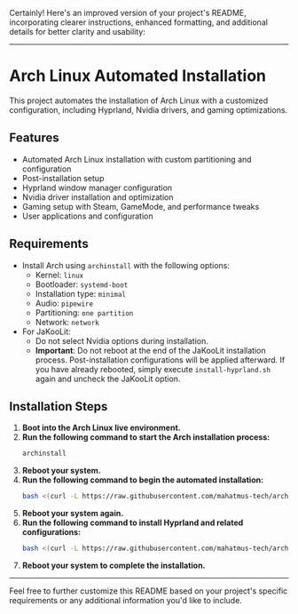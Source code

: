 Certainly! Here's an improved version of your project's README, incorporating clearer instructions, enhanced formatting, and additional details for better clarity and usability:

---

# Arch Linux Automated Installation

This project automates the installation of Arch Linux with a customized configuration, including Hyprland, Nvidia drivers, and gaming optimizations.

## Features

- Automated Arch Linux installation with custom partitioning and configuration
- Post-installation setup
- Hyprland window manager configuration
- Nvidia driver installation and optimization
- Gaming setup with Steam, GameMode, and performance tweaks
- User applications and configuration

## Requirements

- Install Arch using `archinstall` with the following options:
  - Kernel: `linux`
  - Bootloader: `systemd-boot`
  - Installation type: `minimal`
  - Audio: `pipewire`
  - Partitioning: `one partition`
  - Network: `network`
- For JaKooLit:
  - Do not select Nvidia options during installation.
  - **Important**: Do not reboot at the end of the JaKooLit installation process. Post-installation configurations will be applied afterward. If you have already rebooted, simply execute `install-hyprland.sh` again and uncheck the JaKooLit option.

## Installation Steps

1. **Boot into the Arch Linux live environment.**
2. **Run the following command to start the Arch installation process:**
   ```bash
   archinstall
   ```
3. **Reboot your system.**
4. **Run the following command to begin the automated installation:**
   ```bash
   bash <(curl -L https://raw.githubusercontent.com/mahatmus-tech/arch-auto-install/main/install-arch.sh)
   ```
5. **Reboot your system again.**
6. **Run the following command to install Hyprland and related configurations:**
   ```bash
   bash <(curl -L https://raw.githubusercontent.com/mahatmus-tech/arch-auto-install/main/install-hyprland.sh)
   ```
7. **Reboot your system to complete the installation.**

---

Feel free to further customize this README based on your project's specific requirements or any additional information you'd like to include. 